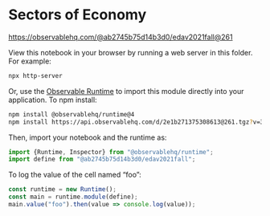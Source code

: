 # Sectors of Economy

https://observablehq.com/@ab2745b75d14b3d0/edav2021fall@261

View this notebook in your browser by running a web server in this folder. For
example:

~~~sh
npx http-server
~~~

Or, use the [Observable Runtime](https://github.com/observablehq/runtime) to
import this module directly into your application. To npm install:

~~~sh
npm install @observablehq/runtime@4
npm install https://api.observablehq.com/d/2e1b271375308613@261.tgz?v=3
~~~

Then, import your notebook and the runtime as:

~~~js
import {Runtime, Inspector} from "@observablehq/runtime";
import define from "@ab2745b75d14b3d0/edav2021fall";
~~~

To log the value of the cell named “foo”:

~~~js
const runtime = new Runtime();
const main = runtime.module(define);
main.value("foo").then(value => console.log(value));
~~~
